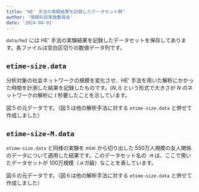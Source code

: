```yaml
---
title: "HE' 手法の実験結果を記録したデータセット群"
author: '情報科目実施委員会'
date: '2024-04-01'
---
```


`data/he2` には HE' 手法の実験結果を記録したデータセットを保存してあります。各ファイルは空白区切りの数値データ列です。

## `etime-size.data`

分析対象の社会ネットワークの規模を変化させ、HE' 手法を用いた解析にかかった時間を計測した結果を記録したものです。$(N, t)$ という形式で大きさが $N$ のネットワークの解析に $t$ 秒要したことを示しています。

図５の元データです。（図５は他の解析手法に対する `etime-size.data` と併せて作成しました）

## `etime-size-M.data`

`etime-size.data` と同様の実験を mixi から切り出した 550万人規模の友人関係のデータについて適用した結果です。このデータセット名の `-M` は、ここで用いたデータセットが 100万規模（メガ級）なことを表しています。

図６の元データです。（図６は他の解析手法に対する `etime-size.data` と併せて作成しました）
